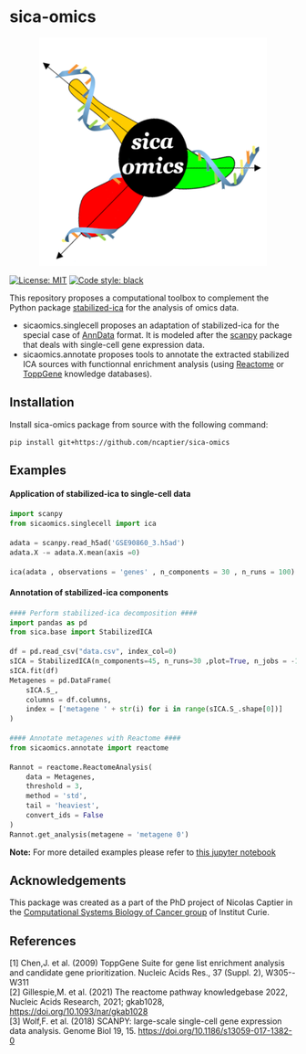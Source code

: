 # sica-omics

<p align="center">
    <img src="https://github.com/ncaptier/sica-omics/blob/main/temporary_logo.png" width="400" height="400" />
</p>

[![License: MIT](https://img.shields.io/badge/License-MIT-yellow.svg)](https://opensource.org/licenses/MIT)
[![Code style: black](https://img.shields.io/badge/code%20style-black-000000.svg)](https://github.com/psf/black)

This repository proposes a computational toolbox to complement the Python package [stabilized-ica](https://github.com/ncaptier/stabilized-ica) for the analysis of omics data.   

* sicaomics.singlecell proposes an adaptation of stabilized-ica for the special case of [AnnData](https://anndata.readthedocs.io/en/latest/) format. It is modeled after the [scanpy](https://scanpy.readthedocs.io/en/stable/) package that deals with single-cell gene expression data.
* sicaomics.annotate proposes tools to annotate the extracted stabilized ICA sources with functionnal enrichment analysis (using [Reactome](https://reactome.org/) or [ToppGene](https://toppgene.cchmc.org/) knowledge databases).


## Installation

Install sica-omics package from source with the following command:

 ```
 pip install git+https://github.com/ncaptier/sica-omics
 ```

## Examples

#### Application of stabilized-ica to single-cell data

```python
import scanpy
from sicaomics.singlecell import ica

adata = scanpy.read_h5ad('GSE90860_3.h5ad')
adata.X -= adata.X.mean(axis =0)

ica(adata , observations = 'genes' , n_components = 30 , n_runs = 100)
```

#### Annotation of stabilized-ica components

```python
#### Perform stabilized-ica decomposition ####
import pandas as pd
from sica.base import StabilizedICA

df = pd.read_csv("data.csv", index_col=0)
sICA = StabilizedICA(n_components=45, n_runs=30 ,plot=True, n_jobs = -1)
sICA.fit(df)
Metagenes = pd.DataFrame(
    sICA.S_, 
    columns = df.columns,
    index = ['metagene ' + str(i) for i in range(sICA.S_.shape[0])]
)

#### Annotate metagenes with Reactome ####
from sicaomics.annotate import reactome

Rannot = reactome.ReactomeAnalysis(
    data = Metagenes,
    threshold = 3,
    method = 'std',
    tail = 'heaviest',
    convert_ids = False
)
Rannot.get_analysis(metagene = 'metagene 0')
```
**Note:** For more detailed examples please refer to [this jupyter notebook](https://github.com/ncaptier/stabilized-ica/blob/master/examples/transcriptomic_ICA.ipynb)

## Acknowledgements

This package was created as a part of the PhD project of Nicolas Captier in the [Computational Systems Biology of Cancer group](https://sysbio.curie.fr/) of Institut Curie.

## References

[1] Chen,J. et al. (2009) ToppGene Suite for gene list enrichment analysis and candidate
gene prioritization. Nucleic Acids Res., 37 (Suppl. 2), W305--W311   
[2] Gillespie,M. et al. (2021) The reactome pathway knowledgebase 2022, Nucleic Acids Research, 2021; gkab1028, https://doi.org/10.1093/nar/gkab1028   
[3] Wolf,F. et al. (2018) SCANPY: large-scale single-cell gene expression data analysis. Genome Biol 19, 15. https://doi.org/10.1186/s13059-017-1382-0   